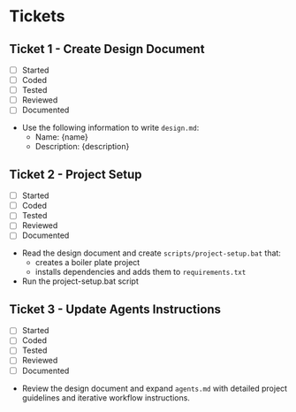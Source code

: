 # Tickets

## Ticket 1 - Create Design Document
- [ ] Started
- [ ] Coded
- [ ] Tested
- [ ] Reviewed
- [ ] Documented
- Use the following information to write `design.md`:
  - Name: {name}
  - Description: {description}

## Ticket 2 - Project Setup
- [ ] Started
- [ ] Coded
- [ ] Tested
- [ ] Reviewed
- [ ] Documented
- Read the design document and create `scripts/project-setup.bat` that:
  - creates a boiler plate project
  - installs dependencies and adds them to `requirements.txt`
- Run the project-setup.bat script

## Ticket 3 - Update Agents Instructions
- [ ] Started
- [ ] Coded
- [ ] Tested
- [ ] Reviewed
- [ ] Documented
- Review the design document and expand `agents.md` with detailed project guidelines and iterative workflow instructions.
